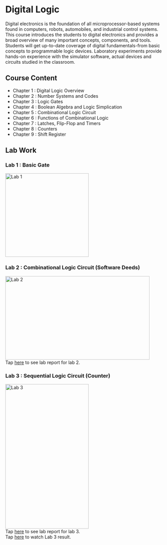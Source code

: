 # Digital Logic
Digital electronics is the foundation of all microprocessor-based systems found in computers, robots, automobiles, and industrial control systems. This course introduces the students to digital electronics and provides a broad overview of many important concepts, components, and tools. Students will get up-to-date coverage of digital fundamentals-from basic concepts to programmable logic devices. Laboratory experiments provide hands-on experience with the simulator software, actual devices and circuits studied in the classroom.

## Course Content
* Chapter 1 : Digital Logic Overview
* Chapter 2 : Number Systems and Codes
* Chapter 3 : Logic Gates
* Chapter 4 : Boolean Algebra and Logic Simplication
* Chapter 5 : Combinational Logic Circuit
* Chapter 6 : Functions of Combinational Logic
* Chapter 7 : Latches, Flip-Flop and Timers
* Chapter 8 : Counters
* Chapter 9 : Shift Register

## Lab Work
### Lab 1 : Basic Gate
<img src=https://github.com/haani1224/UTM-Year-1-Semester-1/assets/148327353/1bde4ee6-b086-406e-ba49-b43d2e8c65e5 alt="Lab 1" width="260" height="260"><br>



### Lab 2 : Combinational Logic Circuit (Software Deeds)
<img src=https://github.com/haani1224/UTM-Year-1-Semester-1/assets/148327353/7a55ee61-a340-49e0-820a-ac1b131c480c alt="Lab 2" width="450" height="260"><br>
Tap [here](https://github.com/haani1224/UTM-Year-1-Semester-1/blob/main/digital-logic/Lab%202%20Digital%20Logic%2028-12-23.pdf) to see lab report for lab 2.


### Lab 3 : Sequential Logic Circuit (Counter)
<img src=https://github.com/haani1224/UTM-Year-1-Semester-1/assets/148327353/34d2e5d6-8adc-4f9d-9d9d-beec63bf6a3a alt="Lab 3" width="260" height="450"><br>
Tap [here](https://github.com/haani1224/UTM-Year-1-Semester-1/blob/main/digital-logic/Lab%203%20Digital%20Logic%2011-01-24.pdf) to see lab report for lab 3.<br>
Tap [here]() to watch Lab 3 result.





